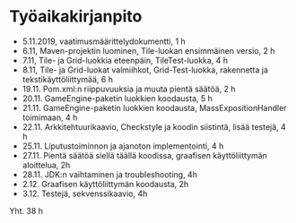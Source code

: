 # Työaikakirjanpito

* 5.11.2019, vaatimusmäärittelydokumentti, 1 h
* 6.11, Maven-projektin luominen, Tile-luokan ensimmäinen versio, 2 h
* 7.11, Tile- ja Grid-luokkia eteenpäin, TileTest-luokka, 4 h
* 8.11, Tile- ja Grid-luokat valmiihkot, Grid-Test-luokka, rakennetta ja tekstikäyttöliittymää, 6 h
* 19.11. Pom.xml:n riippuvuuksia ja muuta pientä säätöä, 2 h
* 20.11. GameEngine-paketin luokkien koodausta, 5 h
* 21.11. GameEngine-paketin luokkien koodausta, MassExpositionHandler toimimaan, 4 h
* 22.11. Arkkitehtuurikaavio, Checkstyle ja koodin siistintä, lisää testejä, 4 h
* 25.11. Liputustoiminnon ja ajanoton implementointi, 4 h
* 27.11. Pientä säätöä siellä täällä koodissa, graafisen käyttöliittymän aloittelua, 2h
* 28.11. JDK:n vaihtaminen ja troubleshooting, 4h
* 2.12. Graafisen käyttöliittymän koodausta, 2h
* 3.12. Testejä, sekvenssikaavio, 4h

Yht. 38 h
